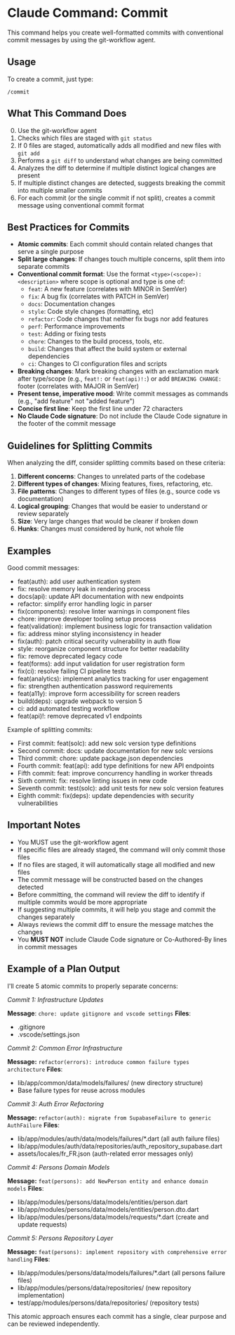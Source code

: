 # Claude Command: Commit

This command helps you create well-formatted commits with conventional commit messages by using the git-workflow agent.

## Usage

To create a commit, just type:

```
/commit
```

## What This Command Does

0. Use the git-workflow agent
1. Checks which files are staged with `git status`
2. If 0 files are staged, automatically adds all modified and new files with `git add`
3. Performs a `git diff` to understand what changes are being committed
4. Analyzes the diff to determine if multiple distinct logical changes are present
5. If multiple distinct changes are detected, suggests breaking the commit into multiple smaller commits
6. For each commit (or the single commit if not split), creates a commit message using conventional commit format

## Best Practices for Commits

- **Atomic commits**: Each commit should contain related changes that serve a single purpose
- **Split large changes**: If changes touch multiple concerns, split them into separate commits
- **Conventional commit format**: Use the format `<type>(<scope>): <description>` where scope is optional and type is one of:
  - `feat`: A new feature (correlates with MINOR in SemVer)
  - `fix`: A bug fix (correlates with PATCH in SemVer)
  - `docs`: Documentation changes
  - `style`: Code style changes (formatting, etc)
  - `refactor`: Code changes that neither fix bugs nor add features
  - `perf`: Performance improvements
  - `test`: Adding or fixing tests
  - `chore`: Changes to the build process, tools, etc.
  - `build`: Changes that affect the build system or external dependencies
  - `ci`: Changes to CI configuration files and scripts
- **Breaking changes**: Mark breaking changes with an exclamation mark after type/scope (e.g., `feat!:` or `feat(api)!:`) or add `BREAKING CHANGE:` footer (correlates with MAJOR in SemVer)
- **Present tense, imperative mood**: Write commit messages as commands (e.g., "add feature" not "added feature")
- **Concise first line**: Keep the first line under 72 characters
- **No Claude Code signature**: Do not include the Claude Code signature in the footer of the commit message

## Guidelines for Splitting Commits

When analyzing the diff, consider splitting commits based on these criteria:

1. **Different concerns**: Changes to unrelated parts of the codebase
2. **Different types of changes**: Mixing features, fixes, refactoring, etc.
3. **File patterns**: Changes to different types of files (e.g., source code vs documentation)
4. **Logical grouping**: Changes that would be easier to understand or review separately
5. **Size**: Very large changes that would be clearer if broken down
6. **Hunks**: Changes must considered by hunk, not whole file

## Examples

Good commit messages:

- feat(auth): add user authentication system
- fix: resolve memory leak in rendering process
- docs(api): update API documentation with new endpoints
- refactor: simplify error handling logic in parser
- fix(components): resolve linter warnings in component files
- chore: improve developer tooling setup process
- feat(validation): implement business logic for transaction validation
- fix: address minor styling inconsistency in header
- fix(auth): patch critical security vulnerability in auth flow
- style: reorganize component structure for better readability
- fix: remove deprecated legacy code
- feat(forms): add input validation for user registration form
- fix(ci): resolve failing CI pipeline tests
- feat(analytics): implement analytics tracking for user engagement
- fix: strengthen authentication password requirements
- feat(a11y): improve form accessibility for screen readers
- build(deps): upgrade webpack to version 5
- ci: add automated testing workflow
- feat(api)!: remove deprecated v1 endpoints

Example of splitting commits:

- First commit: feat(solc): add new solc version type definitions
- Second commit: docs: update documentation for new solc versions
- Third commit: chore: update package.json dependencies
- Fourth commit: feat(api): add type definitions for new API endpoints
- Fifth commit: feat: improve concurrency handling in worker threads
- Sixth commit: fix: resolve linting issues in new code
- Seventh commit: test(solc): add unit tests for new solc version features
- Eighth commit: fix(deps): update dependencies with security vulnerabilities

## Important Notes

- You MUST use the git-workflow agent
- If specific files are already staged, the command will only commit those files
- If no files are staged, it will automatically stage all modified and new files
- The commit message will be constructed based on the changes detected
- Before committing, the command will review the diff to identify if multiple commits would be more appropriate
- If suggesting multiple commits, it will help you stage and commit the changes separately
- Always reviews the commit diff to ensure the message matches the changes
- You **MUST NOT** include Claude Code signature or Co-Authored-By lines in commit messages

## Example of a Plan Output

I'll create 5 atomic commits to properly separate concerns:

*Commit 1: Infrastructure Updates*

**Message**: `chore: update gitignore and vscode settings`
**Files**:

- .gitignore
- .vscode/settings.json

*Commit 2: Common Error Infrastructure*

**Message:** `refactor(errors): introduce common failure types architecture`
**Files**:

- lib/app/common/data/models/failures/ (new directory structure)
- Base failure types for reuse across modules

*Commit 3: Auth Error Refactoring*

**Message:** `refactor(auth): migrate from SupabaseFailure to generic AuthFailure`
**Files**:

- lib/app/modules/auth/data/models/failures/*.dart (all auth failure files)
- lib/app/modules/auth/data/repositories/auth_repository_supabase.dart
- assets/locales/fr_FR.json (auth-related error messages only)

*Commit 4: Persons Domain Models*

**Message:** `feat(persons): add NewPerson entity and enhance domain models`
**Files**:

- lib/app/modules/persons/data/models/entities/person.dart
- lib/app/modules/persons/data/models/entities/person.dto.dart
- lib/app/modules/persons/data/models/requests/*.dart (create and update requests)

*Commit 5: Persons Repository Layer*

**Message:** `feat(persons): implement repository with comprehensive error handling`
**Files**:

- lib/app/modules/persons/data/models/failures/*.dart (all persons failure files)
- lib/app/modules/persons/data/repositories/ (new repository implementation)
- test/app/modules/persons/data/repositories/ (repository tests)

This atomic approach ensures each commit has a single, clear purpose and can be reviewed independently.
